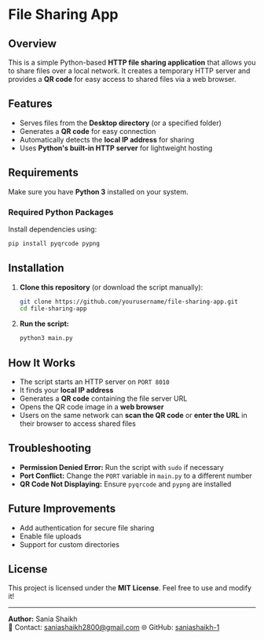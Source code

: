 # File Sharing App

## Overview
This is a simple Python-based **HTTP file sharing application** that allows you to share files over a local network. It creates a temporary HTTP server and provides a **QR code** for easy access to shared files via a web browser.

## Features
- Serves files from the **Desktop directory** (or a specified folder)
- Generates a **QR code** for easy connection
- Automatically detects the **local IP address** for sharing
- Uses **Python's built-in HTTP server** for lightweight hosting

## Requirements
Make sure you have **Python 3** installed on your system.

### Required Python Packages
Install dependencies using:
```sh
pip install pyqrcode pypng
```

## Installation
1. **Clone this repository** (or download the script manually):
   ```sh
   git clone https://github.com/yourusername/file-sharing-app.git
   cd file-sharing-app
   ```
2. **Run the script:**
   ```sh
   python3 main.py
   ```

## How It Works
- The script starts an HTTP server on `PORT 8010`
- It finds your **local IP address**
- Generates a **QR code** containing the file server URL
- Opens the QR code image in a **web browser**
- Users on the same network can **scan the QR code** or **enter the URL** in their browser to access shared files

## Troubleshooting
- **Permission Denied Error:** Run the script with `sudo` if necessary
- **Port Conflict:** Change the `PORT` variable in `main.py` to a different number
- **QR Code Not Displaying:** Ensure `pyqrcode` and `pypng` are installed

## Future Improvements
- Add authentication for secure file sharing
- Enable file uploads
- Support for custom directories

## License
This project is licensed under the **MIT License**. Feel free to use and modify it!

---
**Author:** Sania Shaikh  
📧 Contact: saniashaikh2800@gmail.com
🌐 GitHub: [saniashaikh-1](https://github.com/saniashaikh-1)

